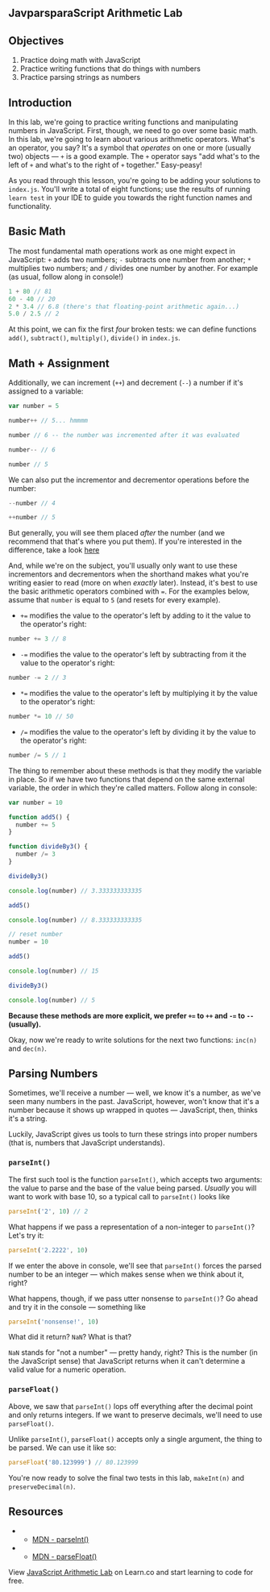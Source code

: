 JavparsparaScript Arithmetic Lab
---

## Objectives

1. Practice doing math with JavaScript
2. Practice writing functions that do things with numbers
3. Practice parsing strings as numbers

## Introduction

In this lab, we're going to practice writing functions and manipulating numbers in JavaScript. First, though, we need to go over some basic math. In this lab, we're going to learn about various arithmetic operators. What's an operator, you say? It's a symbol that _operates_ on one or more (usually two) objects — `+` is a good example. The `+` operator says "add what's to the left of `+` and what's to the right of `+` together." Easy-peasy!

As you read through this lesson, you're going to be adding your solutions to `index.js`. You'll write a total of eight functions; use the results of running `learn test` in your IDE to guide you towards the right function names and functionality.

## Basic Math

The most fundamental math operations work as one might expect in JavaScript: `+` adds two numbers; `-` subtracts one number from another; `*` multiplies two numbers; and `/` divides one number by another. For example (as usual, follow along in console!)

``` javascript
1 + 80 // 81
60 - 40 // 20
2 * 3.4 // 6.8 (there's that floating-point arithmetic again...)
5.0 / 2.5 // 2
```

At this point, we can fix the first _four_ broken tests: we can define functions `add()`, `subtract()`, `multiply()`, `divide()` in `index.js`.

## Math + Assignment

Additionally, we can increment (`++`) and decrement (`--`) a number if it's assigned to a variable:

``` javascript
var number = 5

number++ // 5... hmmmm

number // 6 -- the number was incremented after it was evaluated

number-- // 6

number // 5
```

We can also put the incrementor and decrementor operations before the number:

``` javascript
--number // 4

++number // 5
```

But generally, you will see them placed _after_ the number (and we recommend that that's where you put them). If you're interested in the difference, take a look [here](http://jsforallof.us/2014/07/10/pre-increment-vs-post-increment/)

And, while we're on the subject, you'll usually only want to use these incrementors and decrementors when the shorthand makes what you're writing easier to read (more on when _exactly_ later). Instead, it's best to use the basic arithmetic operators combined with `=`. For the examples below, assume that `number` is equal to `5` (and resets for every example).

- `+=` modifies the value to the operator's left by adding to it the value to the operator's right:

```javascript
number += 3 // 8
```

- `-=` modifies the value to the operator's left by subtracting from it the value to the operator's right:

``` javascript
number -= 2 // 3
```

- `*=` modifies the value to the operator's left by multiplying it by the value to the operator's right:

``` javascript
number *= 10 // 50
```

- `/=` modifies the value to the operator's left by dividing it by the value to the operator's right:

``` javascript
number /= 5 // 1
```

The thing to remember about these methods is that they modify the variable in place. So if we have two functions that depend on the same external variable, the order in which they're called matters. Follow along in console:

``` javascript
var number = 10

function add5() {
  number += 5
}

function divideBy3() {
  number /= 3
}

divideBy3()

console.log(number) // 3.333333333335

add5()

console.log(number) // 8.333333333335

// reset number
number = 10

add5()

console.log(number) // 15

divideBy3()

console.log(number) // 5
```

**Because these methods are more explicit, we prefer `+=` to `++` and `-=` to `--` (usually).**

Okay, now we're ready to write solutions for the next two functions: `inc(n)` and `dec(n)`.

## Parsing Numbers

Sometimes, we'll receive a number — well, we know it's a number, as we've seen many numbers in the past. JavaScript, however, won't know that it's a number because it shows up wrapped in quotes — JavaScript, then, thinks it's a string.

Luckily, JavaScript gives us tools to turn these strings into proper numbers (that is, numbers that JavaScript understands).

### `parseInt()`

The first such tool is the function `parseInt()`, which accepts two arguments: the value to parse and the base of the value being parsed. _Usually_ you will want to work with base 10, so a typical call to `parseInt()` looks like

``` javascript
parseInt('2', 10) // 2
```

What happens if we pass a representation of a non-integer to `parseInt()`? Let's try it:

``` javascript
parseInt('2.2222', 10)
```

If we enter the above in console, we'll see that `parseInt()` forces the parsed number to be an integer — which makes sense when we think about it, right?

What happens, though, if we pass utter nonsense to `parseInt()`? Go ahead and try it in the console — something like

``` javascript
parseInt('nonsense!', 10)
```

What did it return? `NaN`? What is that?

`NaN` stands for "not a number" — pretty handy, right? This is the number (in the JavaScript sense) that JavaScript returns when it can't determine a valid value for a numeric operation.

### `parseFloat()`

Above, we saw that `parseInt()` lops off everything after the decimal point and only returns integers. If we want to preserve decimals, we'll need to use `parseFloat()`.

Unlike `parseInt()`, `parseFloat()` accepts only a single argument, the thing to be parsed. We can use it like so:

``` javascript
parseFloat('80.123999') // 80.123999
```

You're now ready to solve the final two tests in this lab, `makeInt(n)` and `preserveDecimal(n)`.


## Resources
- * [MDN - parseInt()](https://developer.mozilla.org/en-US/docs/Web/JavaScript/Reference/Global_Objects/parseInt)

- * [MDN - parseFloat()](https://developer.mozilla.org/en-US/docs/Web/JavaScript/Reference/Global_Objects/parseFloat)

<p class='util--hide'>View <a href='https://learn.co/lessons/javascript-arithmetic-lab'>JavaScript Arithmetic Lab</a> on Learn.co and start learning to code for free.</p>
